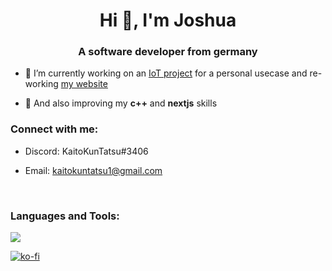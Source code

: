 <h1 align="center">Hi 👋, I'm Joshua</h1>
<h3 align="center">A software developer from germany</h3>

- 🔭 I’m currently working on an [IoT project](https://github.com/KaitoKunTatsu/Rain-Detection-Mizuri) for a personal usecase and re-working [my website](https://github.com/KaitoKunTatsu/Portfolio)

- 🌱 And also improving my **c++** and **nextjs** skills

<h3 align="left">Connect with me:</h3>

- Discord: KaitoKunTatsu#3406

- Email: kaitokuntatsu1@gmail.com

<br>
<h3 align="left">Languages and Tools:</h3>

<!--- ![](https://raw.githubusercontent.com/KaitoKunTatsu/github-stats/master/generated/overview.svg#gh-dark-mode-only)
![](https://raw.githubusercontent.com/KaitoKunTatsu/github-stats/master/generated/overview.svg#gh-light-mode-only)
![](https://raw.githubusercontent.com/KaitoKunTatsu/github-stats/master/generated/languages.svg#gh-dark-mode-only)
//![](https://raw.githubusercontent.com/KaitoKunTatsu/github-stats/master/generated/languages.svg#gh-light-mode-only) -->

![](https://skillicons.dev/icons?i=java,cpp,kotlin,py,bash,css,html,js,androidstudio,idea,github,git,linux,maven,mysql,react,tailwind,bootstrap)


[![ko-fi](https://ko-fi.com/img/githubbutton_sm.svg)](https://ko-fi.com/Z8Z2N6HCR)
